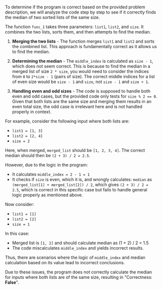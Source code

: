 To determine if the program is correct based on the provided problem description, we will analyze the code step by step to see if it correctly finds the median of two sorted lists of the same size.

The function `func_1` takes three parameters: `list1`, `list2`, and `size`. It combines the two lists, sorts them, and then attempts to find the median.

1. **Merging the two lists** - The function merges `list1` and `list2` and sorts the combined list. This approach is fundamentally correct as it allows us to find the median.

2. **Determining the median** - The `middle_index` is calculated as `size - 1`, which does not seem correct. This is because to find the median in a merged list of size `2 * size`, you would need to consider the indices from `0` to `2*size - 1` (pairs of size). The correct middle indices for a list of even size would be `size - 1` and `size`, not `size - 1` and `size + 1`.

3. **Handling even and odd sizes** - The code is supposed to handle both even and odd cases, but the provided code only tests for `size % 2 == 0`. Given that both lists are the same size and merging them results in an even total size, the odd case is irrelevant here and is not handled properly in context.

For example, consider the following input where both lists are:
- `list1 = [1, 3]`
- `list2 = [2, 4]`
- `size = 2`

Here, when merged, `merged_list` should be `[1, 2, 3, 4]`. The correct median should then be `(2 + 3) / 2 = 2.5`.

However, due to the logic in the program:
- It calculates `middle_index = 2 - 1 = 1`
- It checks if `size` is even, which it is, and wrongly calculates: `median` as `(merged_list[1] + merged_list[2]) / 2`, which gives `(2 + 3) / 2 = 2.5`, which is correct in this specific case but fails to handle general logic properly as mentioned above.

Now consider:
- `list1 = [1]`
- `list2 = [2]`
- `size = 1`

In this case:
- Merged list is `[1, 2]` and should calculate median as (1 + 2) / 2 = 1.5
- The code miscalculates `middle_index` and yields incorrect results.

Thus, there are scenarios where the logic of `middle_index` and median calculation based on its value lead to incorrect conclusions.

Due to these issues, the program does not correctly calculate the median for inputs where both lists are of the same size, resulting in "Correctness: **False**".